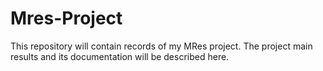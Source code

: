 # Mres-Project
This repository will contain records of my MRes project. The project main results and its documentation will be described here.
 